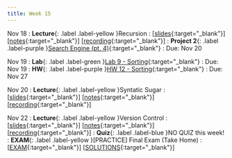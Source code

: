 ```yaml
---
title: Week 15
---
```


Nov 18
: **Lecture**{: .label .label-yellow }Recursion
  :  \[[slides](https://docs.google.com/presentation/d/1UkVwpFitoBC2MF2UezS7UG8b36cyMXvo6p-TFz79wSM/edit?usp=sharing){:target="_blank"}\] \[[notes](https://docs.google.com/document/d/1lOuYl53yNEO4-lnanjSlSRWpr-hln6Mw3CAshmyTXfo/edit?usp=sharing){:target="_blank"}\] \[[recording](https://youtu.be/Vp2woxDMI94){:target="_blank"}\]
: **Project 2**{: .label .label-purple }[Search Engine (pt. 4)](https://edstem.org/us/courses/61483/lessons/120767){:target="_blank"}
  : Due: Nov 20

Nov 19
: **Lab**{: .label .label-green }[Lab 9 - Sorting](https://edstem.org/us/courses/61483/lessons/122069){:target="_blank"}
  : Due: Nov 19
: **HW**{: .label .label-purple }[HW 12 - Sorting](https://edstem.org/us/courses/61483/lessons/122064){:target="_blank"}
  : Due: Nov 27

Nov 20
: **Lecture**{: .label .label-yellow }Syntatic Sugar
  :  \[[slides](https://docs.google.com/presentation/d/1ONCOvUMoJZcwiltck4U_yFXCgmK15mafcd3SB3_dD3w/edit?usp=sharing){:target="_blank"}\] \[[notes](https://docs.google.com/document/d/1i-TvsfgPrmyY395UhqkoiqGSMNexN0S7FStdd5lgaFs/edit?usp=sharing){:target="_blank"}\] \[[recording](https://docs.google.com/document/d/1XIpgIwvZjG4bXGgeAcSaYmJvrVk_f1_z-sAhTgoqWdY/edit?usp=sharing){:target="_blank"}\]

Nov 22
: **Lecture**{: .label .label-yellow }Version Control
  : \[[slides](https://docs.google.com/presentation/d/1MaWSnq9ZBAPmeyhF3PpZn26b7wAJkN_qnNFbRZ9uxTk/edit?usp=sharing){:target="_blank"}\] \[[notes](https://docs.google.com/document/d/10kMsymv-qEVgCBoWOirIEnmBQQiyQdFgToTqbxhjuxU/edit?usp=sharing){:target="_blank"}\] \[[recording](https://youtu.be/tZFUfkEUV8A){:target="_blank"}\]
: **Quiz**{: .label .label-blue }NO QUIZ this week!
: **EXAM**{: .label .label-yellow }[PRACTICE] Final Exam (Take Home)
  :  \[[EXAM](https://drive.google.com/file/d/1gViQwL1B4QqLnsPzXBG3BgiOo3VagmO6/view?usp=sharing){:target="_blank"}\] \[[SOLUTIONS](https://drive.google.com/file/d/1voXg891ov21mhwQBTWdEuEPocYyZdKQr/view?usp=sharing){:target="_blank"}\]